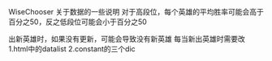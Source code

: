 WiseChooser
关于数据的一些说明
对于高段位，每个英雄的平均胜率可能会高于百分之50，反之低段位可能会小于百分之50

出新英雄时，如果没有更新，可能会导致没有新英雄
每当新出英雄时需要改 1.html中的datalist
2.constant的三个dic